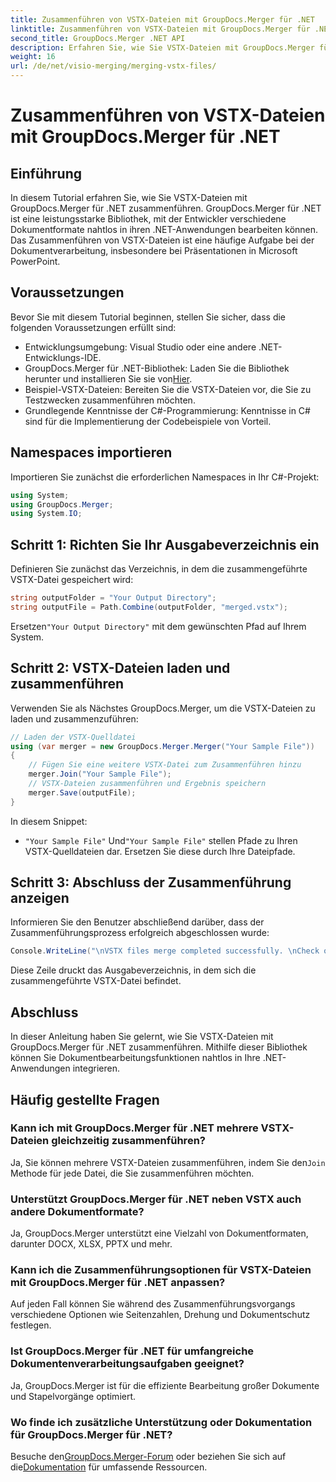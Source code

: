```yaml
---
title: Zusammenführen von VSTX-Dateien mit GroupDocs.Merger für .NET
linktitle: Zusammenführen von VSTX-Dateien mit GroupDocs.Merger für .NET
second_title: GroupDocs.Merger .NET API
description: Erfahren Sie, wie Sie VSTX-Dateien mit GroupDocs.Merger für .NET zusammenführen. Folgen Sie dieser Schritt-für-Schritt-Anleitung zur effizienten Dokumentbearbeitung in C#.
weight: 16
url: /de/net/visio-merging/merging-vstx-files/
---
```


# Zusammenführen von VSTX-Dateien mit GroupDocs.Merger für .NET

## Einführung
In diesem Tutorial erfahren Sie, wie Sie VSTX-Dateien mit GroupDocs.Merger für .NET zusammenführen. GroupDocs.Merger für .NET ist eine leistungsstarke Bibliothek, mit der Entwickler verschiedene Dokumentformate nahtlos in ihren .NET-Anwendungen bearbeiten können. Das Zusammenführen von VSTX-Dateien ist eine häufige Aufgabe bei der Dokumentverarbeitung, insbesondere bei Präsentationen in Microsoft PowerPoint.
## Voraussetzungen
Bevor Sie mit diesem Tutorial beginnen, stellen Sie sicher, dass die folgenden Voraussetzungen erfüllt sind:
- Entwicklungsumgebung: Visual Studio oder eine andere .NET-Entwicklungs-IDE.
-  GroupDocs.Merger für .NET-Bibliothek: Laden Sie die Bibliothek herunter und installieren Sie sie von[Hier](https://releases.groupdocs.com/merger/net/).
- Beispiel-VSTX-Dateien: Bereiten Sie die VSTX-Dateien vor, die Sie zu Testzwecken zusammenführen möchten.
- Grundlegende Kenntnisse der C#-Programmierung: Kenntnisse in C# sind für die Implementierung der Codebeispiele von Vorteil.

## Namespaces importieren
Importieren Sie zunächst die erforderlichen Namespaces in Ihr C#-Projekt:
```csharp
using System; 
using GroupDocs.Merger;
using System.IO;
```
## Schritt 1: Richten Sie Ihr Ausgabeverzeichnis ein
Definieren Sie zunächst das Verzeichnis, in dem die zusammengeführte VSTX-Datei gespeichert wird:
```csharp
string outputFolder = "Your Output Directory";
string outputFile = Path.Combine(outputFolder, "merged.vstx");
```
 Ersetzen`"Your Output Directory"` mit dem gewünschten Pfad auf Ihrem System.
## Schritt 2: VSTX-Dateien laden und zusammenführen
Verwenden Sie als Nächstes GroupDocs.Merger, um die VSTX-Dateien zu laden und zusammenzuführen:
```csharp
// Laden der VSTX-Quelldatei
using (var merger = new GroupDocs.Merger.Merger("Your Sample File"))
{
    // Fügen Sie eine weitere VSTX-Datei zum Zusammenführen hinzu
    merger.Join("Your Sample File");
    // VSTX-Dateien zusammenführen und Ergebnis speichern
    merger.Save(outputFile);
}
```
In diesem Snippet:
- `"Your Sample File"` Und`"Your Sample File"` stellen Pfade zu Ihren VSTX-Quelldateien dar. Ersetzen Sie diese durch Ihre Dateipfade.
## Schritt 3: Abschluss der Zusammenführung anzeigen
Informieren Sie den Benutzer abschließend darüber, dass der Zusammenführungsprozess erfolgreich abgeschlossen wurde:
```csharp
Console.WriteLine("\nVSTX files merge completed successfully. \nCheck output in {0}", outputFolder);
```
Diese Zeile druckt das Ausgabeverzeichnis, in dem sich die zusammengeführte VSTX-Datei befindet.

## Abschluss
In dieser Anleitung haben Sie gelernt, wie Sie VSTX-Dateien mit GroupDocs.Merger für .NET zusammenführen. Mithilfe dieser Bibliothek können Sie Dokumentbearbeitungsfunktionen nahtlos in Ihre .NET-Anwendungen integrieren.

## Häufig gestellte Fragen
### Kann ich mit GroupDocs.Merger für .NET mehrere VSTX-Dateien gleichzeitig zusammenführen?
 Ja, Sie können mehrere VSTX-Dateien zusammenführen, indem Sie den`Join` Methode für jede Datei, die Sie zusammenführen möchten.
### Unterstützt GroupDocs.Merger für .NET neben VSTX auch andere Dokumentformate?
Ja, GroupDocs.Merger unterstützt eine Vielzahl von Dokumentformaten, darunter DOCX, XLSX, PPTX und mehr.
### Kann ich die Zusammenführungsoptionen für VSTX-Dateien mit GroupDocs.Merger für .NET anpassen?
Auf jeden Fall können Sie während des Zusammenführungsvorgangs verschiedene Optionen wie Seitenzahlen, Drehung und Dokumentschutz festlegen.
### Ist GroupDocs.Merger für .NET für umfangreiche Dokumentenverarbeitungsaufgaben geeignet?
Ja, GroupDocs.Merger ist für die effiziente Bearbeitung großer Dokumente und Stapelvorgänge optimiert.
### Wo finde ich zusätzliche Unterstützung oder Dokumentation für GroupDocs.Merger für .NET?
 Besuche den[GroupDocs.Merger-Forum](https://forum.groupdocs.com/c/merger/32) oder beziehen Sie sich auf die[Dokumentation](https://tutorials.groupdocs.com/merger/net/) für umfassende Ressourcen.